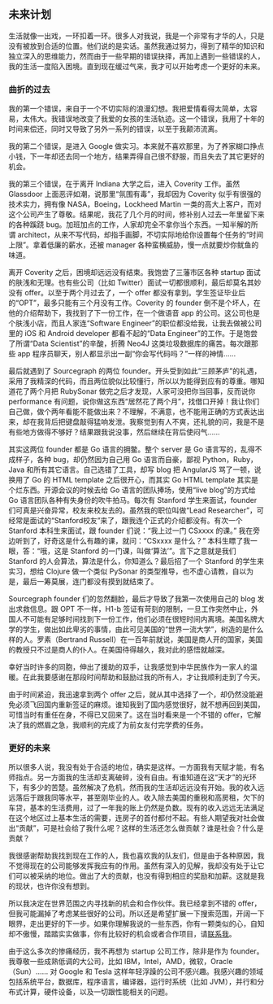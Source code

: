 ## 未来计划

生活就像一出戏，一环扣着一环。很多人对我说，我是一个非常有才华的人，只是没有被放到合适的位置。他们说的是实话。虽然我通过努力，得到了精华的知识和独立深入的思维能力，然而由于一些早期的错误抉择，再加上遇到一些错误的人，我的生活一度陷入困境。直到现在缓过气来，我才可以开始考虑一个更好的未来。

### 曲折的过去

我的第一个错误，来自于一个不切实际的浪漫幻想。我把爱情看得太简单，太容易，太伟大。我错误地改变了我爱的女孩的生活轨迹。这一个错误，我用了十年的时间来偿还，同时又导致了另外一系列的错误，以至于我颠沛流离。

我的第二个错误，是进入 Google 做实习。本来就不喜欢那里，为了养家糊口挣点小钱，下一年却还去同一个地方，结果弄得自己很不舒服，而且失去了其它更好的机会。

我的第三个错误，在于离开 Indiana 大学之后，进入 Coverity 工作。虽然 Glassdoor 上面恶评如潮，说那里“氛围有毒”，我却因为 Coverity 似乎有很强的技术实力，拥有像 NASA，Boeing，Lockheed Martin 一类的高大上客户，而对这个公司产生了尊敬。结果呢，我花了几个月的时间，修补别人过去一年里留下来的各种蹊跷 bug。加班加点的工作，人家却完全不拿你当个东西。一知半解的所谓 architect，从来不写代码，却指手画脚，不切实际地给你设置每个任务的“时间上限”。拿着低廉的薪水，还被 manager 各种蛮横威胁，慢一点就要炒你鱿鱼的味道。

离开 Coverity 之后，困境却远远没有结束。我饱尝了三藩市区各种 startup 面试的肤浅和无理。也有些公司（比如 Twitter）面试一切都很顺利，最后却莫名其妙没有 offer。以至于两个月过去了，一个 offer 都没有拿到。学生签证毕业后的“OPT”，最多只能有三个月没有工作。Coverity 的 founder 倒不是个坏人，在他的介绍帮助下，我找到了下一份工作，在一个做语音 app 的公司。这公司也是个肤浅小店，而且人家连“Software Engineer”的职位都没给我，让我去做被公司里的 iOS 和 Android developer 都看不起的“Data Engineer”的工作。于是饱尝了所谓“Data Scientist”的辛酸，折腾 Neo4J 这类垃圾数据库的痛苦。每次跟那些 app 程序员聊天，别人都显示出一副“你会写代码吗？”一样的神情……

最后就遇到了 Sourcegraph 的两位 founder。开头受到如此“三顾茅庐”的礼遇，采用了我精深的代码，而且两位貌似比较懂行，所以以为能得到应有的尊重。哪知道花了两个月把 RubySonar 做完之后才发现，人家可没把你当回事，反而说你 performance 有问题，说你做这东西“居然花了两个月”，找借口开掉！我让你们自己做，做个两年看能不能做出来？不理解，不满意，也不能用正确的方式表达出来，却在我背后把键盘敲得猛响发泄。我察觉到有人不爽，还礼貌的问，我是不是有些地方做得不够好？结果跟我说没事，然后继续在背后使闷气……

其实这两位 founder 都是 Go 语言的拥鳖。整个 server 是 Go 语言写的，乱得不成样子，各种 bug，却仍然因为自己用 Go 语言而自豪，鄙视 Python，Ruby，Java 和所有其它语言。自己选错了工具，却写 blog 把 AngularJS 骂了一顿，说换用了 Go 的 HTML template 之后很开心，而其实 Go HTML template 其实是个烂东西。开源会议的时候去给 Go 语言的团队捧场，使用“live blog”的方式给 Go 语言团队各种有失身份的吹牛拍马。每次有 Stanford 学生来面试，founder 们可真是兴奋异常，校友来校友去的。虽然我的职位叫做“Lead Researcher”，可经常是面试的“Stanford校友”来了，跟我连个正式的介绍都没有。有次一个 Stanford 本科生来面试，跟 founder 们说：“我上过一门 CSxxxx 的课。” 我在旁边听到了，好奇这是什么有趣的课，就问：“CSxxxx 是什么？” 本科生瞟了我一眼，答：“哦，这是 Stanford 的一门课，叫做‘算法’”。言下之意就是我们 Stanford 的人会算法，算法是什么，你知道么？最后招了一个 Stanford 的学生来实习，想给 Clojure 做一个类似 PySonar 的类型推导，也不虚心请教，自以为是，最后一筹莫展，连门都没有摸到就结束了。

Sourcegraph founder 们的忽然翻脸，最后才导致了我第一次使用自己的 blog 发出求救信息。跟 OPT 不一样，H1-b 签证有苛刻的限制，一旦工作突然中止，外国人不可能有足够时间找到下一份工作，他们必须在很短时间内离境。美国名牌大学的学生，做出如此卑劣的事情，由此可见美国的“世界一流大学”，树造的是什么样的人。罗素（Bertrand Russell）在一百年前就说，美国是商人开的国家，美国的教授只不过是商人的仆人。在美国待得越久，我对此的感悟就越深。

幸好当时许多的同胞，伸出了援助的双手，让我感觉到中华民族作为一家人的温暖。在此我要感谢在那段时间帮助和鼓励过我的所有人，才让我顺利走到了今天。

由于时间紧迫，我迅速拿到两个 offer 之后，就从其中选择了一个，却仍然没能避免必须飞回国内重新签证的麻烦。谁知我到了国内感觉很好，就不想再回到美国，可惜当时有重任在身，不得已又回来了。这在当时看来是一个不错的 offer，它解决了我的燃眉之急，我顺利的完成了为前女友付完学费的任务。

### 更好的未来

所以很多人说，我没有处于合适的地位，确实是这样。一方面我有天赋才能，有名师指点。另一方面我的生活却支离破碎，没有自由。有谁知道在这“天才”的光环下，有多少的苦楚。虽然解决了危机，然而我的生活却远远没有开始。我的收入远远落后于跟我同等水平，甚至刚毕业的人。收入除去美国的重税和高房租，欠下的车贷，基本的生活费用，过了一年我的账上仍然是负数。现有的收入远远无法满足在这个地区过上基本生活的需要，连房子的首付都付不起。有些人期望我对社会做出“贡献”，可是社会给了我什么呢？这样的生活还怎么做贡献？谁是社会？什么是贡献？

我很感谢帮助我找到现在工作的人，我也喜欢我的队友们，但是由于各种原因，我不觉得现在的公司能够发挥我应有的作用。虽然有深入的见解，我却没有处于让它们可以被采纳的地位。做出了大的贡献，也没有得到相应的奖励和加薪。这就是我的现状，也许你没有想到。

所以我决定在世界范围之内寻找新的机会和合作伙伴。我已经拿到不错的 offer，但我可能漏掉了考虑某些很好的公司。所以还是希望扩展一下搜索范围，开阔一下眼界，走出更好的下一步。如果你理解我说的一些东西，你有一颗类似的心，自知却不傲慢，踏踏实实做事，你有比较好的机会或者合作项目，请[联系我](mailto:shredderyin@gmail.com)。

由于这么多次的惨痛经历，我不再想为 startup 公司工作，除非是作为 founder。我尊敬一些成熟低调的大公司，比如 IBM，Intel，AMD，微软，Oracle（Sun）…… 对 Google 和 Tesla 这样年轻浮躁的公司不感兴趣。我感兴趣的领域包括系统平台，数据库，程序语言，编译器，运行时系统（比如 JVM），并行和分布式计算，硬件设备，以及一切跟性能相关的问题。
